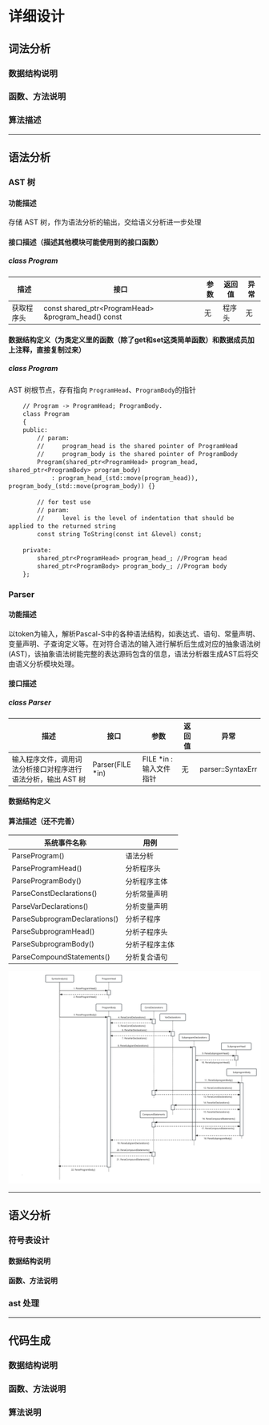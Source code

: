 # 详细设计

## 词法分析

### 数据结构说明



### 函数、方法说明



### 算法描述



---

## 语法分析

### AST 树 

#### 功能描述

存储 AST 树，作为语法分析的输出，交给语义分析进一步处理

#### 接口描述（描述其他模块可能使用到的接口函数）

##### class Program

  | 描述       | 接口                                                 | 参数 | 返回值 | 异常 |
  | ---------- | ---------------------------------------------------- | ---- | ------ | ---- |
  | 获取程序头 | const shared_ptr\<ProgramHead> &program_head() const | 无   | 程序头 | 无   |


#### 数据结构定义（为类定义里的函数（除了get和set这类简单函数）和数据成员加上注释，直接复制过来）

##### class Program
  AST 树根节点，存有指向 `ProgramHead`、`ProgramBody`的指针

        // Program -> ProgramHead; ProgramBody.
        class Program
        {
        public:
            // param:
            //     program_head is the shared pointer of ProgramHead
            //     program_body is the shared pointer of ProgramBody
            Program(shared_ptr<ProgramHead> program_head, shared_ptr<ProgramBody> program_body)
                : program_head_(std::move(program_head)), program_body_(std::move(program_body)) {}

            // for test use
            // param:
            //     level is the level of indentation that should be applied to the returned string
            const string ToString(const int &level) const;

        private:
            shared_ptr<ProgramHead> program_head_; //Program head
            shared_ptr<ProgramBody> program_body_; //Program body
        };



### Parser

#### 功能描述

以token为输入，解析Pascal-S中的各种语法结构，如表达式、语句、常量声明、变量声明、子查询定义等。在对符合语法的输入进行解析后生成对应的抽象语法树(AST)，该抽象语法树能完整的表达源码包含的信息，语法分析器生成AST后将交由语义分析模块处理。


#### 接口描述

##### class Parser
  | 描述                                                          | 接口             | 参数                    | 返回值 | 异常              |
  | ------------------------------------------------------------- | ---------------- | ----------------------- | ------ | ----------------- |
  | 输入程序文件，调用词法分析接口对程序进行语法分析，输出 AST 树 | Parser(FILE *in) | FILE *in : 输入文件指针 | 无     | parser::SyntaxErr |

#### 数据结构定义



#### 算法描述（还不完善）

| 系统事件名称                  | 用例           |
| ----------------------------- | -------------- |
| ParseProgram()                | 语法分析       |
| ParseProgramHead()            | 分析程序头     |
| ParseProgramBody()            | 分析程序主体   |
| ParseConstDeclarations()      | 分析常量声明   |
| ParseVarDeclarations()        | 分析变量声明   |
| ParseSubprogramDeclarations() | 分析子程序     |
| ParseSubprogramHead()         | 分析子程序头   |
| ParseSubprogramBody()         | 分析子程序主体 |
| ParseCompoundStatements()     | 分析复合语句   |

![语法分析流程图](assets/parser_flowchart.jpg)




---

## 语义分析

### 符号表设计

#### 数据结构说明



#### 函数、方法说明



### ast 处理

---

## 代码生成

### 数据结构说明

### 函数、方法说明

### 算法说明

